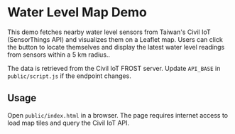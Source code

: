 # Water Level Map Demo

This demo fetches nearby water level sensors from Taiwan's Civil IoT (SensorThings API) and visualizes them on a Leaflet map. Users can click the button to locate themselves and display the latest water level readings from sensors within a 5 km radius..

The data is retrieved from the Civil IoT FROST server. Update `API_BASE` in `public/script.js` if the endpoint changes.

## Usage

Open `public/index.html` in a browser. The page requires internet access to load map tiles and query the Civil IoT API.
